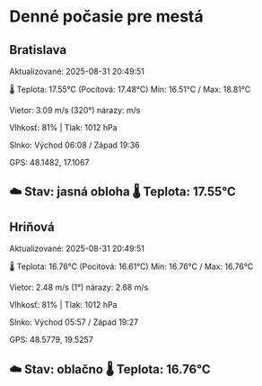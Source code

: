 ﻿# Denné počasie pre mestá

## Bratislava
Aktualizované: 2025-08-31 20:49:51

🌡️ Teplota: 17.55°C 
(Pocitová: 17.48°C)
Min: 16.51°C / Max: 18.81°C

Vietor: 3.09 m/s    (320°) 
nárazy:  m/s

Vlhkosť: 81% | Tlak: 1012 hPa

Slnko: Východ 06:08 / Západ 19:36

GPS: 48.1482, 17.1067

☁️ Stav: jasná obloha        🌡️ Teplota: 17.55°C
---

## Hriňová
Aktualizované: 2025-08-31 20:49:51

🌡️ Teplota: 16.76°C 
(Pocitová: 16.61°C)
Min: 16.76°C / Max: 16.76°C

Vietor: 2.48 m/s (1°)
nárazy: 2.68 m/s

Vlhkosť: 81% | Tlak: 1012 hPa

Slnko: Východ 05:57 / Západ 19:27

GPS: 48.5779, 19.5257

☁️ Stav: oblačno        🌡️ Teplota: 16.76°C
---
